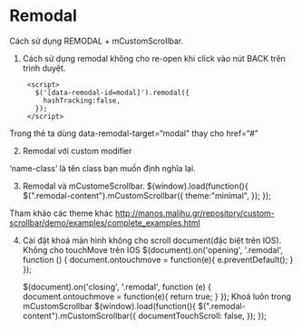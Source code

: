 # Remodal
Cách sử dụng REMODAL + mCustomScrollbar.
1. Cách sử dụng remodal không cho re-open khi click vào nút BACK trên trình duyệt.

        <script>
          $('[data-remodal-id=modal]').remodal({
            hashTracking:false,
          });
        </script>

Trong thẻ <a> ta dùng data-remodal-target=“modal" thay cho href=“#”

2. Remodal với custom modifier
	<script>
		$('[data-remodal-id=modal]').remodal({
			modifier: 'name-class',
		});
	</script>

‘name-class’ là tên class bạn muốn định nghĩa lại.

3. Remodal và mCustomeScrollbar.
	$(window).load(function(){
		$(".remodal-content").mCustomScrollbar({
			theme:"minimal",
		});
	});

Tham khảo các theme khác http://manos.malihu.gr/repository/custom-scrollbar/demo/examples/complete_examples.html

4. Cài đặt khoá màn hình không cho scroll document(đặc biệt trên IOS).
Không cho touchMove trên IOS
	$(document).on('opening', '.remodal', function () {
		document.ontouchmove = function(e){ e.preventDefault(); }
	});

	$(document).on('closing', '.remodal', function (e) {
		document.ontouchmove = function(e){ return true; }
	});
Khoá luôn trong mCustomScrollbar
	$(window).load(function(){
		$(".remodal-content").mCustomScrollbar({
			documentTouchScroll: false,
		});
	});
